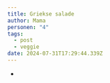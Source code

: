 ```yaml
---
title: Griekse salade
author: Mama
personen: "4"
tags:
  - post
  - veggie
date: 2024-07-31T17:29:44.339Z
---
```

- 